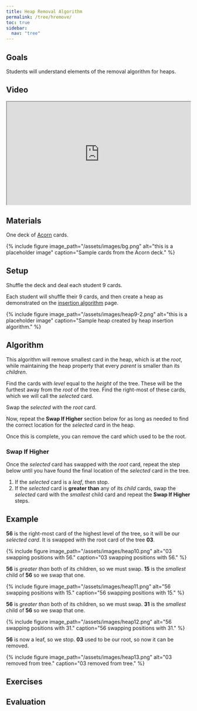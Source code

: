 ```yaml
---
title: Heap Removal Algorithm
permalink: /tree/hremove/
toc: true
sidebar:
  nav: "tree"
---
```


## Goals

Students will understand elements of the removal algorithm
for heaps.

## Video

<style>.embed-container { position: relative; padding-bottom: 56.25%; height: 0; overflow: hidden; max-width: 100%; } .embed-container iframe, .embed-container object, .embed-container embed { position: absolute; top: 0; left: 0; width: 100%; height: 100%; }</style><div class='embed-container'><iframe src='https://www.youtube.com/embed/ya8bP0rFiSw frameborder='0' allowfullscreen></iframe></div>

## Materials

One deck of [Acorn]({{site.baseurl}}/tree) cards.

{% include figure image_path="/assets/images/bg.png" alt="this is a placeholder image" caption="Sample cards from the Acorn deck." %}

## Setup

Shuffle the deck and deal each student 9 cards.

Each student will shuffle their 9 cards, and then create a
heap as demonstrated on the
[insertion algorithm]({{site.baseurl}}/tree/hinsertion) page.

{% include figure image_path="/assets/images/heap9-2.png" alt="this is a placeholder image" caption="Sample heap
created by heap insertion algorithm." %}

## Algorithm

This algorithm will remove smallest card in the heap, which is at the *root*, while
maintaining the heap property that every *parent* is smaller than its *children*.

Find the cards with *level* equal to the *height* of the tree. These will be
the furthest away from the *root* of the tree. Find the right-most of these cards,
which we will call the *selected* card.

Swap the *selected* with the *root* card.

Now, repeat the **Swap If Higher** section below for as long as needed to find the
correct location for the *selected* card in the heap.

Once this is complete, you can remove the card which used to be the root.

### Swap If Higher

Once the *selected* card has swapped with the *root* card, repeat the step
below until you have found the final location of the *selected* card in the tree.

1. If the *selected* card is a *leaf*, then stop.
2. If the *selected* card is **greater than** any of its *child* cards,
swap the *selected* card with the *smallest* child card and repeat the **Swap If Higher** steps.

## Example

**56** is the right-most card of the highest level of the tree, so it will be our *selected card*. It is swapped with the root card of the tree **03**.

{% include figure image_path="/assets/images/heap10.png" alt="03 swapping positions with 56." caption="03 swapping positions with 56." %}

**56** is *greater than* both of its children, so we must swap. **15** is the *smallest* child of **56** so we swap that one.

{% include figure image_path="/assets/images/heap11.png" alt="56 swapping positions with 15." caption="56 swapping positions with 15." %}

**56** is *greater than* both of its children, so we must swap. **31** is the *smallest* child of **56** so we swap that one.

{% include figure image_path="/assets/images/heap12.png" alt="56 swapping positions with 31." caption="56 swapping positions with 31." %}

**56** is now a leaf, so we stop. **03** used to be our root, so now it can be removed.

{% include figure image_path="/assets/images/heap13.png" alt="03 removed from tree." caption="03 removed from tree." %}

## Exercises


## Evaluation
